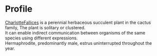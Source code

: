 # Profile
[CharlotteFallices](https://github.com/CharlotteFallices) is a perennial herbaceous succulent plant in the cactus family, The plant is solitary or clustered.<br>
It can enable indirect communication between organisms of the same species using different expressions.<br>
Hermaphrodite, predominantly male, estrus uninterrupted throughout the year.<br>

<!--
**CharlotteFallices/CharlotteFallices** is a ✨ _special_ ✨ repository because its `README.md` (this file) appears on your GitHub profile.

Here are some ideas to get you started:

- 🔭 I’m currently working on ...
- 🌱 I’m currently learning ...
- 👯 I’m looking to collaborate on ...
- 🤔 I’m looking for help with ...
- 💬 Ask me about ...
- 📫 How to reach me: ...
- 😄 Pronouns: ...
- ⚡ Fun fact: ...
-->
